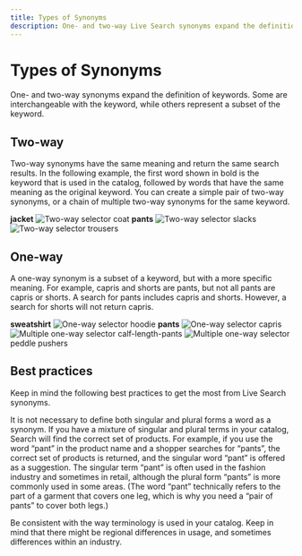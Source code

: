 ```yaml
---
title: Types of Synonyms
description: One- and two-way Live Search synonyms expand the definition of keywords.
---
```

# Types of Synonyms

One- and two-way synonyms expand the definition of keywords. Some are interchangeable with the keyword, while others represent a subset of the keyword.

## Two-way

Two-way synonyms have the same meaning and return the same search results. In the following example, the first word shown in bold is the keyword that is used in the catalog, followed by words that have the same meaning as the original keyword. You can create a simple pair of two-way synonyms, or a chain of multiple two-way synonyms for the same keyword.

**jacket** ![Two-way selector](/assets/btn-two-way.png) coat
**pants** ![Two-way selector](/assets/btn-two-way.png) slacks ![Two-way selector](/assets/btn-two-way.png) trousers

## One-way

A one-way synonym is a subset of a keyword, but with a more specific meaning. For example, capris and shorts are pants, but not all pants are capris or shorts. A search for pants includes capris and shorts. However, a search for shorts will not return capris.

**sweatshirt** ![One-way selector](/assets/btn-one-way.png) hoodie
**pants** ![One-way selector](/assets/btn-one-way.png) capris ![Multiple one-way selector](/assets/btn-multiple-one-way.png) calf-length-pants ![Multiple one-way selector](/assets/btn-multiple-one-way.png) peddle pushers

## Best practices

Keep in mind the following best practices to get the most from Live Search synonyms.

It is not necessary to define both singular and plural forms a word as a synonym. If you have a mixture of singular and plural terms in your catalog, Search will find the correct set of products. For example, if you use the word “pant” in the product name and a shopper searches for “pants”, the correct set of products is returned, and the singular word “pant” is offered as a suggestion. The singular term “pant” is often used in the fashion industry and sometimes in retail, although the plural form “pants” is more commonly used in some areas. (The word “pant” technically refers to the part of a garment that covers one leg, which is why you need a “pair of pants” to cover both legs.)

Be consistent with the way terminology is used in your catalog. Keep in mind that there might be regional differences in usage, and sometimes differences within an industry.
